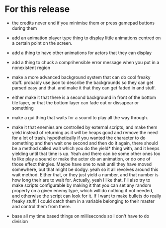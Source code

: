 For this release
===============
- the credits never end if you minimise them or press gamepad buttons during
  them

- add an animation player type thing to display little animations centred on a certain
  point on the screen.

- add a thing to have other animations for actors that they can display

- add a thing to chuck a comprihensible error message when you put in a
  nonexistent region

- make a more advanced background system that can do cool freaky stuff. probably
  use json to describe the backgrounds so they can get parsed easy and that. and make it
  that they can get faded in and stuff.

- either make it that there is a second background in front of the bottom tile layer, or
  that the bottom layer can fade out or dissapear or something

- make a gui thing that waits for a sound to play all the way through.

- make it that enemies are controlled by external scripts, and make them yield instead of
  returning as it will be heaps good and remove the need for a lot of trash. hypothetically
  if you wanted the character to do something and then wait one second and then do it again,
  there should be a method called wait which you do the yield* thing with, and it keeps
  yielding until that time is up. Yeah and there can be some other ones too to like play a
  sound or make the actor do an animation, or do one of those effect thingies. Maybe have
  one to wait until they have moved somewhere, but that might be dodgy.
  yeah so it all revolves around this wait method. Either that, or they just yield a
  number, and that number is how long their are to wait for. Actually, yeah I like that.
  I'll also try to make scripts configurable by making it that you can set any random
  property on a given enemy type, which will do nothing if not needed, and otherwise the
  script can look for it.
  If I want to make bullets do really freaky stuff, I could catch them in a variable
  belonging to their master and control them from there.


- base all my time based things on milliseconds so I don't have to do division
